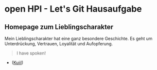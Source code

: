 # open HPI - Let's Git Hausaufgabe
## Homepage zum Lieblingscharakter

Mein Lieblingscharakter hat eine ganz besondere Geschichte. Es geht um Unterdrückung, Vertrauen, Loyalität und Aufopferung.

> I have spoken!
- ([Kuiil](https://en.wikipedia.org/wiki/Kuiil))